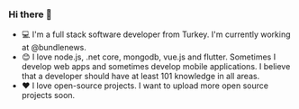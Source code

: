 ### Hi there 👋
- :computer: I'm a full stack software developer from Turkey. I'm currently working at @bundlenews.
- :blush: I love node.js, .net core, mongodb, vue.js and flutter. Sometimes I develop web apps and sometimes develop mobile applications. I believe that a developer should have at least 101 knowledge in all areas. 
- :heart: I love open-source projects. I want to upload more open source projects soon.


<!--
**berkekurnaz/berkekurnaz** is a ✨ _special_ ✨ repository because its `README.md` (this file) appears on your GitHub profile.

Here are some ideas to get you started:

- 🔭 I’m currently working on ...
- 🌱 I’m currently learning ...
- 👯 I’m looking to collaborate on ...
- 🤔 I’m looking for help with ...
- 💬 Ask me about ...
- 📫 How to reach me: ...
- 😄 Pronouns: ...
- ⚡ Fun fact: ...
-->
